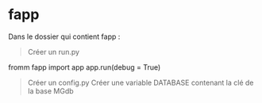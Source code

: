 # fapp

Dans le dossier qui contient fapp :
> Créer un run.py

fromm fapp import app
app.run(debug = True)

> Créer un config.py
Créer une variable DATABASE contenant la clé de la base MGdb

